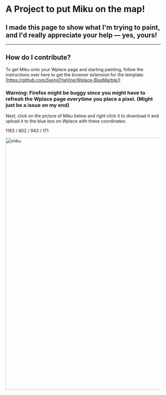 # A Project to put Miku on the map!
## I made this page to show what I'm trying to paint, and I'd really appreciate your help — yes, yours!
______________________________________________________________________________________________________________________________________________________________
How do I contribute?
------------------
To get Miku onto your Wplace page and starting painting, follow the instructions over here to get the browser extension for the template: [https://github.com/SwingTheVine/Wplace-BlueMarble/]
### Warning: Firefox might be buggy since you might have to refresh the Wplace page everytime you place a pixel. (Might just be a issue on my end)


Next, click on the picture of Miku below and right click it to download it and upload it to the blue box on Wplace with these coordinates: 

1163 / 602 / 943 / 171


<img width="762" height="816" alt="miku" src="https://github.com/user-attachments/assets/47a74532-1ec2-4659-af35-b0fe4b29aba4" />
